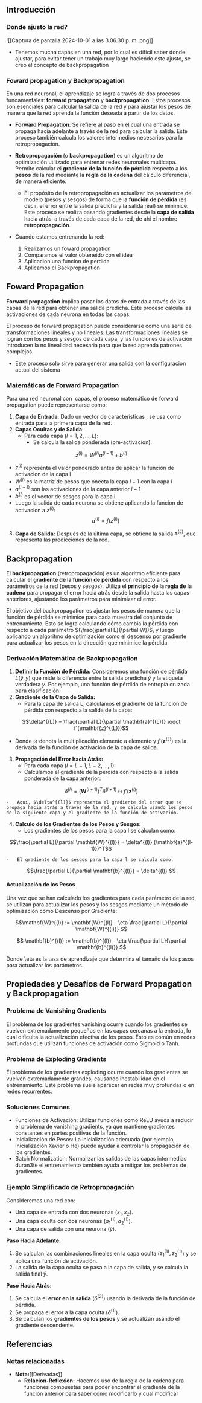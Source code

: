 ## Introducción
### Donde ajusto la red?
![[Captura de pantalla 2024-10-01 a las 3.06.30 p. m..png]]
- Tenemos mucha capas en una red, por lo cual es dificil saber donde ajustar, para evitar tener un trabajo muy largo haciendo este ajusto, se creo el concepto de backpropagation
### Foward propagation y Backpropagation
En una red neuronal, el aprendizaje se logra a través de dos procesos fundamentales: **forward propagation** y **backpropagation**. Estos procesos son esenciales para calcular la salida de la red y para ajustar los pesos de manera que la red aprenda la función deseada a partir de los datos.

- **Forward Propagation**: Se refiere al paso en el cual una entrada se propaga hacia adelante a través de la red para calcular la salida. Este proceso también calcula los valores intermedios necesarios para la retropropagación.

- **Retropropagación** (o **backpropagation**) es un algoritmo de optimización utilizado para entrenar redes neuronales multicapa. Permite calcular el **gradiente de la función de pérdida** respecto a los **pesos** de la red mediante la **regla de la cadena** del cálculo diferencial, de manera eficiente.
	- El propósito de la retropropagación es actualizar los parámetros del modelo (pesos y sesgos) de forma que la **función de pérdida** (es decir, el error entre la salida predicha y la salida real) se minimice. Este proceso se realiza pasando gradientes desde la **capa de salida** hacia atrás, a través de cada capa de la red, de ahí el nombre **retropropagación**.

- Cuando estamos entrenando la red:
	1. Realizamos un foward propagation
	2. Comparamos el valor obteneido con el idea
	3. Aplicacion una funcion de perdida
	4. Aplicamos el Backpropagation
## Foward Propagation
**Forward propagation** implica pasar los datos de entrada a través de las capas de la red para obtener una salida predicha. Este proceso calcula las activaciones de cada neurona en todas las capas.

El proceso de forward propagation puede considerarse como una serie de transformaciones lineales y no lineales. Las transformaciones lineales se logran con los pesos y sesgos de cada capa, y las funciones de activación introducen la no linealidad necesaria para que la red aprenda patrones complejos.

- Este proceso solo sirve para generar una salida con la configuracion actual del sistema

  
### Matemáticas de Forward Propagation
Para una red neuronal con  capas, el proceso matemático de forward propagation puede representarse como:
1. **Capa de Entrada**: Dado un vector de características , se usa como entrada para la primera capa de la red.
2. **Capas Ocultas y de Salida**:
	-  Para cada capa $(l = 1, 2, \dots, L)$:
		- Se calcula la salida ponderada (pre-activación):

$$z^{(l)}=W^{(l)}a^{(l-1)}+b^{(l)}$$
- $z^{(l)}$ representa el valor ponderado antes de aplicar la función de activacion de la capa l
- $W^{(l)}$ es la matriz de pesos que onecta la capa $l-1$ con la capa $l$
- $a^{(l-1)}$ son las activaciones de la capa anterior $l-1$
- $b^{(l)}$ es el vector de sesgos para la capa l
- Luego la salida de cada neurona se obtiene aplicando la funcion de activacion a $z^{(l)}$: $$a^{(l)}=f(z^{(l)})$$
3.	**Capa de Salida:** Después de la última capa, se obtiene la salida $\mathbf{a}^{(L)}$, que representa las predicciones de la red.


  

## Backpropagation
El **backpropagation** (retropropagación) es un algoritmo eficiente para calcular el **gradiente de la función de pérdida** con respecto a los parámetros de la red (pesos y sesgos). Utiliza el **principio de la regla de la cadena** para propagar el error hacia atrás desde la salida hasta las capas anteriores, ajustando los parámetros para minimizar el error.

El objetivo del backpropagation es ajustar los pesos de manera que la función de pérdida se minimice para cada muestra del conjunto de entrenamiento. Esto se logra calculando cómo cambia la pérdida con respecto a cada parámetro $(\frac{\partial L}{\partial W})$, y luego aplicando un algoritmo de optimización como el descenso por gradiente para actualizar los pesos en la dirección que minimice la pérdida.

### Derivación Matemática de Backpropagation

1.	**Definir la Función de Pérdida:** Consideremos una función de pérdida $L(\hat{y}, y)$ que mide la diferencia entre la salida predicha $\hat{y}$ y la etiqueta verdadera $y$. Por ejemplo, una función de pérdida de entropía cruzada para clasificación.
2.	**Gradiente de la Capa de Salida:**
	-	Para la capa de salida L, calculamos el gradiente de la función de pérdida con respecto a la salida de la capa:

$$\delta^{(L)} = \frac{\partial L}{\partial \mathbf{a}^{(L)}} \odot f'(\mathbf{z}^{(L)})$$
- Donde $\odot$ denota la multiplicación elemento a elemento y $f'(\mathbf{z}^{(L)})$ es la derivada de la función de activación de la capa de salida.

3.	**Propagación del Error hacia Atrás:**
	-	Para cada capa $(l = L-1, L-2, \dots, 1)$:
	-	Calculamos el gradiente de la pérdida con respecto a la salida ponderada de la capa anterior:

$$\delta^{(l)} = (\mathbf{W}^{(l+1)})^T \delta^{(l+1)} \odot f{\prime}(\mathbf{z}^{(l)})$$

	-	Aquí, $\delta^{(l)}$ representa el gradiente del error que se propaga hacia atrás a través de la red, y se calcula usando los pesos de la siguiente capa y el gradiente de la función de activación.

4.	**Cálculo de los Gradientes de los Pesos y Sesgos:**
	-	Los gradientes de los pesos para la capa l se calculan como:

$$\frac{\partial L}{\partial \mathbf{W}^{(l)}} = \delta^{(l)} (\mathbf{a}^{(l-1)})^T$$

	-	El gradiente de los sesgos para la capa l se calcula como:

$$\frac{\partial L}{\partial \mathbf{b}^{(l)}} = \delta^{(l)}
$$

#### Actualización de los Pesos

Una vez que se han calculado los gradientes para cada parámetro de la red, se utilizan para actualizar los pesos y los sesgos mediante un método de optimización como Descenso por Gradiente:


$$\mathbf{W}^{(l)} := \mathbf{W}^{(l)} - \eta \frac{\partial L}{\partial \mathbf{W}^{(l)}}
$$

$$
\mathbf{b}^{(l)} := \mathbf{b}^{(l)} - \eta \frac{\partial L}{\partial \mathbf{b}^{(l)}}
$$

Donde \eta es la tasa de aprendizaje que determina el tamaño de los pasos para actualizar los parámetros.

## Propiedades y Desafíos de Forward Propagation y Backpropagation

### Problema de Vanishing Gradients

El problema de los gradientes vanishing ocurre cuando los gradientes se vuelven extremadamente pequeños en las capas cercanas a la entrada, lo cual dificulta la actualización efectiva de los pesos. Esto es común en redes profundas que utilizan funciones de activación como Sigmoid o Tanh.

### Problema de Exploding Gradients
El problema de los gradientes exploding ocurre cuando los gradientes se vuelven extremadamente grandes, causando inestabilidad en el entrenamiento. Este problema suele aparecer en redes muy profundas o en redes recurrentes.

### Soluciones Comunes

-	Funciones de Activación: Utilizar funciones como ReLU ayuda a reducir el problema de vanishing gradients, ya que mantiene gradientes constantes en partes positivas de la función.
-	Inicialización de Pesos: La inicialización adecuada (por ejemplo, inicialización Xavier o He) puede ayudar a controlar la propagación de los gradientes.
-	Batch Normalization: Normalizar las salidas de las capas intermedias duran3te el entrenamiento también ayuda a mitigar los problemas de gradientes.
### Ejemplo Simplificado de Retropropagación
Consideremos una red con:
- Una capa de entrada con dos neuronas ($x_1, x_2$).
- Una capa oculta con dos neuronas ($a_1^{(1)}, a_2^{(1)}$).
- Una capa de salida con una neurona ($\hat{y}$).

**Paso Hacia Adelante**:
1. Se calculan las combinaciones lineales en la capa oculta ($z_1^{(1)}, z_2^{(1)}$) y se aplica una función de activación.
2. La salida de la capa oculta se pasa a la capa de salida, y se calcula la salida final $\hat{y}$.

**Paso Hacia Atrás**:
1. Se calcula el **error en la salida** ($\delta^{(2)}$) usando la derivada de la función de pérdida.
2. Se propaga el error a la capa oculta ($\delta^{(1)}$).
3. Se calculan los **gradientes de los pesos** y se actualizan usando el gradiente descendente.


## Referencias
### Notas relacionadas
- **Nota:**[[Derivadas]]
	- **Relacion-Reflexion:** Hacemos uso de la regla de la cadena para funciones compuestas para poder encontrar el gradiente de la funcion anterior para saber como modificarlo y cual modificar











